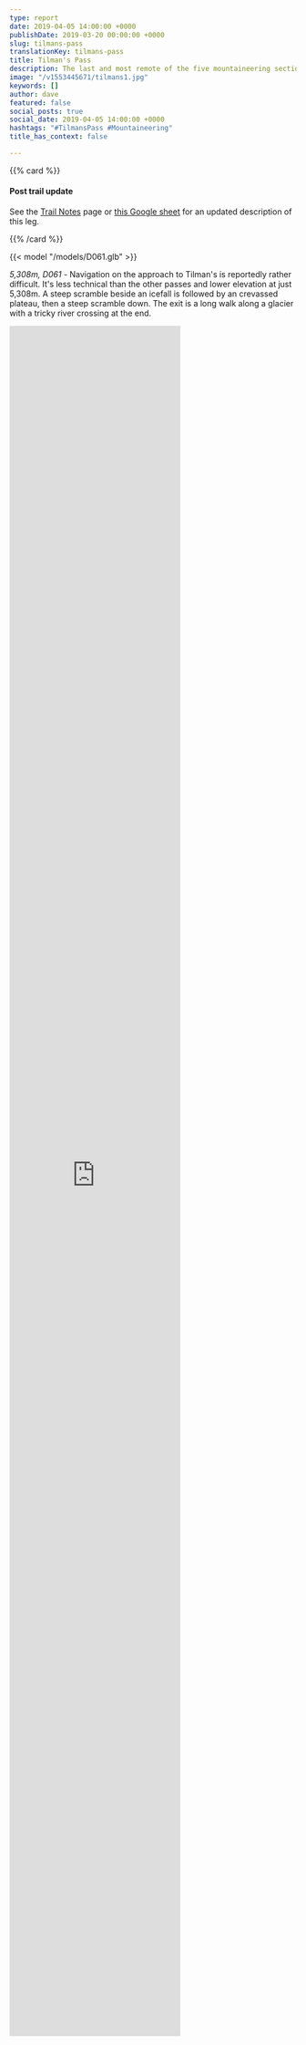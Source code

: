 ```yaml
---
type: report
date: 2019-04-05 14:00:00 +0000
publishDate: 2019-03-20 00:00:00 +0000
slug: tilmans-pass
translationKey: tilmans-pass
title: Tilman's Pass
description: The last and most remote of the five mountaineering sections.
image: "/v1553445671/tilmans1.jpg"
keywords: []
author: dave
featured: false
social_posts: true
social_date: 2019-04-05 14:00:00 +0000
hashtags: "#TilmansPass #Mountaineering"
title_has_context: false

---
```


{{% card %}}

#### Post trail update

See the [Trail Notes](/expeditions/great-himalaya-trail/trail-notes/) page or [this Google sheet](https://docs.google.com/spreadsheets/d/14x_OJ4mJNoHuj1LnYnyGULdE3P9kG6CwOdY1t0sv_H8/edit) for an updated description of this leg.

{{% /card %}}

{{< model "/models/D061.glb" >}}

_5,308m, D061_ - Navigation on the approach to Tilman's is reportedly rather difficult. It's less technical than the other passes and lower elevation at just 5,308m. A steep scramble beside an icefall is followed by an crevassed plateau, then a steep scramble down. The exit is a long walk along a glacier with a tricky river crossing at the end.

<iframe style="height:75vh;" frameBorder="0" allowfullscreen src="https://umap.openstreetmap.fr/en/map/untitled-map_307236?scaleControl=false&miniMap=false&scrollWheelZoom=false&zoomControl=true&allowEdit=false&moreControl=false&searchControl=null&tilelayersControl=null&embedControl=null&datalayersControl=null&onLoadPanel=undefined&captionBar=false&fullscreenControl=null&datalayers=809611#13/28.1719/85.6977"></iframe>